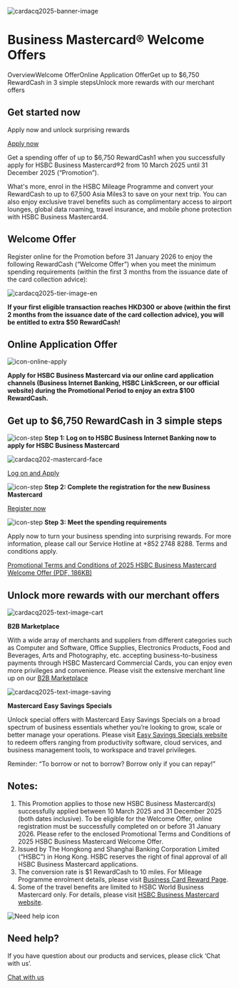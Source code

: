 ![cardacq2025-banner-image](/-/media/media/hong-kong/images/campaigns/cardacq2025-banner.jpg?h=888&iar=0&w=2880&hash=FDEC788EADA59DD57404B7EB9A1ACF0F "cardacq2025-banner-image")

# Business Mastercard® Welcome Offers

OverviewWelcome OfferOnline Application OfferGet up to $6,750 RewardCash in 3 simple stepsUnlock more rewards with our merchant offers

## Get started now

Apply now and unlock surprising rewards

[Apply now](#3-steps)

Get a spending offer of up to $6,750 RewardCash1 when you successfully apply for HSBC Business Mastercard®2 from 10 March 2025 until 31 December 2025 (“Promotion”).

What's more, enrol in the HSBC Mileage Programme and convert your RewardCash to up to 67,500 Asia Miles3 to save on your next trip. You can also enjoy exclusive travel benefits such as complimentary access to airport lounges, global data roaming, travel insurance, and mobile phone protection with HSBC Business Mastercard4.

## Welcome Offer

Register online for the Promotion before 31 January 2026 to enjoy the following RewardCash (“Welcome Offer”) when you meet the minimum spending requirements (within the first 3 months from the issuance date of the card collection advice):

![cardacq2025-tier-image-en](/-/media/media/hong-kong/images/campaigns/cardacq2025-tier-image-en.jpg?h=501&iar=0&w=1200&hash=83C2EEF389470EA1B9329F2A26E125A7 "cardacq2025-tier-image-en")

**If your first eligible transaction reaches HKD300 or above (within the first 2 months from the issuance date of the card collection advice), you will be entitled to extra $50 RewardCash!**

## Online Application Offer

![icon-online-apply](/-/media/media/hong-kong/images/campaigns/cardacq2025-icon-online-apply.png)

**Apply for HSBC Business Mastercard via our online card application channels (Business Internet Banking, HSBC LinkScreen, or our official website) during the Promotional Period to enjoy an extra $100 RewardCash.**

## Get up to $6,750 RewardCash in 3 simple steps

![icon-step](/-/media/media/hong-kong/images/campaigns/cardacq2025-icon-step.png) **Step 1: Log on to HSBC Business Internet Banking now to apply for HSBC Business Mastercard**

![cardacq202-mastercard-face](/-/media/media/hong-kong/images/campaigns/cardacq202-mastercard-face.jpg?h=300&iar=0&w=698&hash=AEB2C8A1680027A2E8700271950887B5 "cardacq202-mastercard-face")

[Log on and Apply](https://www.online-banking.business.hsbc.com.hk/portalserver/logon?lang=en_US)

![icon-step](/-/media/media/hong-kong/images/campaigns/cardacq2025-icon-step.png) **Step 2: Complete the registration for the new Business Mastercard**

[Register now](https://www.hsbcscheduling.com/regform.php?id=a21lZmJtZDY3OmI_NzUwbw)

![icon-step](/-/media/media/hong-kong/images/campaigns/cardacq2025-icon-step.png) **Step 3: Meet the spending requirements**

Apply now to turn your business spending into surprising rewards. For more information, please call our Service Hotline at +852 2748 8288. Terms and conditions apply.

[Promotional Terms and Conditions of 2025 HSBC Business Mastercard Welcome Offer (PDF, 186KB)](/-/media/media/hong-kong/pdfs/campaigns/business-card-acquisition-promotional-en.pdf)

## Unlock more rewards with our merchant offers

![cardacq2025-text-image-cart](/-/media/media/hong-kong/images/campaigns/cardacq2025-text-image-cart.png?h=312&iar=0&w=488&hash=66391049404788EA7FEED2031258BCDB "cardacq2025-text-image-cart")

**B2B Marketplace**

With a wide array of merchants and suppliers from different categories such as Computer and Software, Office Supplies, Electronics Products, Food and Beverages, Arts and Photography, etc. accepting business-to-business payments through HSBC Mastercard Commercial Cards, you can enjoy even more privileges and convenience. Please visit the extensive merchant line up on our [B2B Marketplace](/en-gb/products/business-to-business-solutions)

![cardacq2025-text-image-saving](/-/media/media/hong-kong/images/campaigns/cardacq2025-text-image-saving.png?h=312&iar=0&w=488&hash=49379A42696C6EA4E5540EBA269224BE "cardacq2025-text-image-saving")

**Mastercard Easy Savings Specials**

Unlock special offers with Mastercard Easy Savings Specials on a broad spectrum of business essentials whether you’re looking to grow, scale or better manage your operations. Please visit [Easy Savings Specials website](https://www.easysavingsspecials.com/en/) to redeem offers ranging from productivity software, cloud services, and business management tools, to workspace and travel privileges.

Reminder: “To borrow or not to borrow? Borrow only if you can repay!”

## Notes:

1. This Promotion applies to those new HSBC Business Mastercard(s) successfully applied between 10 March 2025 and 31 December 2025 (both dates inclusive). To be eligible for the Welcome Offer, online registration must be successfully completed on or before 31 January 2026. Please refer to the enclosed Promotional Terms and Conditions of 2025 HSBC Business Mastercard Welcome Offer.
2. Issued by The Hongkong and Shanghai Banking Corporation Limited (“HSBC”) in Hong Kong. HSBC reserves the right of final approval of all HSBC Business Mastercard applications.
3. The conversion rate is $1 RewardCash to 10 miles. For Mileage Programme enrolment details, please visit [Business Card Reward Page](/en-gb/business-card-rewards).
4. Some of the travel benefits are limited to HSBC World Business Mastercard only. For details, please visit [HSBC Business Mastercard website](/en-gb/products/business-master-card).

![Need help icon](/-/media/media/common/images/contact-us-img.png?h=604&iar=0&w=768&hash=A5675187A2C4B175E0CA7B5AD27C3A66 "Need help icon")

## Need help?

If you have question about our products and services, please click ‘Chat with us’.

[Chat with us](##)